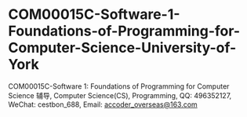 # COM00015C-Software-1-Foundations-of-Programming-for-Computer-Science-University-of-York
COM00015C-Software 1: Foundations of Programming for Computer Science 辅导, Computer Science(CS), Programming, QQ: 496352127, WeChat: cestbon_688, Email: accoder_overseas@163.com
